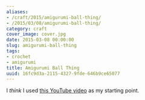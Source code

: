 ```yaml
---
aliases:
- /craft/2015/amigurumi-ball-thing/
- /2015/03/08/amigurumi-ball-thing/
category: craft
cover_image: cover.jpg
date: 2015-03-08 00:00:00
slug: amigurumi-ball-thing
tags:
- crochet
- amigurumi
title: Amigurumi Ball Thing
uuid: 16fc9d3a-2115-4327-9fde-646b9ce65077
---
```


[this YouTube video]: https://youtu.be/mJ47MLlrLzw
I *think* I used [this YouTube video][] as my starting point.
<!--more-->